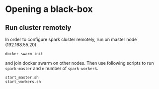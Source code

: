 # Opening a black-box


## Run cluster remotely

In order to configure spark cluster remotely, run on master node (192.168.55.20)
```
docker swarm init
```
and join docker swarm on other nodes. Then use following scripts to run `spark-master` and `n` number of `spark-worker`s.
```
start_master.sh
start_workers.sh
```